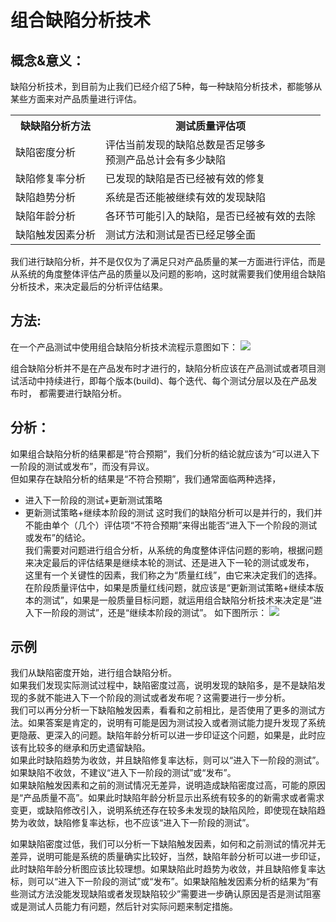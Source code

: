 #  组合缺陷分析技术

## 概念&意义：
缺陷分析技术，到目前为止我们已经介绍了5种，每一种缺陷分析技术，都能够从某些方面来对产品质量进行评估。   
<table>
	<tr>
		<th>缺缺陷分析方法</th>
		<th>测试质量评估项</th>
	</tr>
	<tr>
		<td>缺陷密度分析</td>
		<td>评估当前发现的缺陷总数是否足够多</br>预测产品总计会有多少缺陷</td>
	</tr>
	<tr>
		<td>缺陷修复率分析</td>
		<td>已发现的缺陷是否已经被有效的修复</td>
	</tr>
	<tr>
		<td>缺陷趋势分析</td>
		<td>系统是否还能被继续有效的发现缺陷</td>
	</tr>   
	<tr>
		<td>缺陷年龄分析</td>
		<td>各环节可能引入的缺陷，是否已经被有效的去除</td>
	</tr>   
	<tr>
		<td>缺陷触发因素分析</td>
		<td>测试方法和测试是否已经足够全面</td>
	</tr>  		
</table>
我们进行缺陷分析，并不是仅仅为了满足只对产品质量的某一方面进行评估，而是从系统的角度整体评估产品的质量以及问题的影响，这时就需要我们使用组合缺陷分析技术，来决定最后的分析评估结果。

## 方法:
在一个产品测试中使用组合缺陷分析技术流程示意图如下：
![](https://shen89s.github.io/resFiles/组合缺陷分析技术.jpg)

组合缺陷分析并不是在产品发布时才进行的，缺陷分析应该在产品测试或者项目测试活动中持续进行，即每个版本(build)、每个迭代、每个测试分层以及在产品发布时，
都需要进行缺陷分析。

## 分析：

如果组合缺陷分析的结果都是“符合预期”，我们分析的结论就应该为“可以进入下一阶段的测试或发布”，而没有异议。    
但如果存在缺陷分析的结果是“不符合预期”，我们通常面临两种选择，
- 进入下一阶段的测试+更新测试策略
- 更新测试策略+继续本阶段的测试
这时我们的缺陷分析可以是并行的，我们并不能由单个（几个）评估项“不符合预期”来得出能否“进入下一个阶段的测试或发布”的结论。   
我们需要对问题进行组合分析，从系统的角度整体评估问题的影响，根据问题来决定最后的评估结果是继续本轮的测试、还是进入下一轮的测试或发布，    
这里有一个关键性的因素，我们称之为“质量红线”，由它来决定我们的选择。
在阶段质量评估中，如果是质量红线问题，就应该是“更新测试策略+继续本版本的测试”，如果是一般质量目标问题，就运用组合缺陷分析技术来决定是“进入下一阶段的测试”，还是“继续本阶段的测试”。
如下图所示：
![](https://shen89s.github.io/resFiles/质量评估结果.jpg)

## 示例
我们从缺陷密度开始，进行组合缺陷分析。   
如果我们发现实际测试过程中，缺陷密度过高，说明发现的缺陷多，是不是缺陷发现的多就不能进入下一个阶段的测试或者发布呢？这需要进行一步分析。    
我们可以再分分析一下缺陷触发因素，看看和之前相比，是否使用了更多的测试方法。如果答案是肯定的，说明有可能是因为测试投入或者测试能力提升发现了系统更隐蔽、更深入的问题。缺陷年龄分析可以进一步印证这个问题，如果是，此时应该有比较多的继承和历史遗留缺陷。    
如果此时缺陷趋势为收敛，并且缺陷修复率达标，则可以“进入下一阶段的测试”。如果缺陷不收敛，不建议“进入下一阶段的测试”或“发布”。   
如果缺陷触发因素和之前的测试情况无差异，说明造成缺陷密度过高，可能的原因是“产品质量不高”。如果此时缺陷年龄分析显示出系统有较多的的新需求或者需求变更，或缺陷修改引入，说明系统还存在较多未发现的缺陷风险，即使现在缺陷趋势为收敛，缺陷修复率达标，也不应该“进入下一阶段的测试”。   

如果缺陷密度过低，我们可以分析一下缺陷触发因素，如何和之前测试的情况并无差异，说明可能是系统的质量确实比较好，当然，缺陷年龄分析可以进一步印证，此时缺陷年龄分析图应该比较理想。如果缺陷此时趋势为收敛，并且缺陷修复率达标，则可以“进入下一阶段的测试”或“发布”。如果缺陷触发因素分析的结果为“有些测试方法没能发现缺陷或者发现缺陷较少”需要进一步确认原因是否是测试阻塞或是测试人员能力有问题，然后针对实际问题来制定措施。





